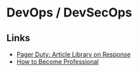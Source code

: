 # DevOps / DevSecOps

## Links
- [Pager Duty: Article Library on Response](https://response.pagerduty.com/)
- [How to Become Professional](https://hackernoon.com/the-roadmap-to-become-a-devops-dude-from-server-to-serverless-dd97420f640e)